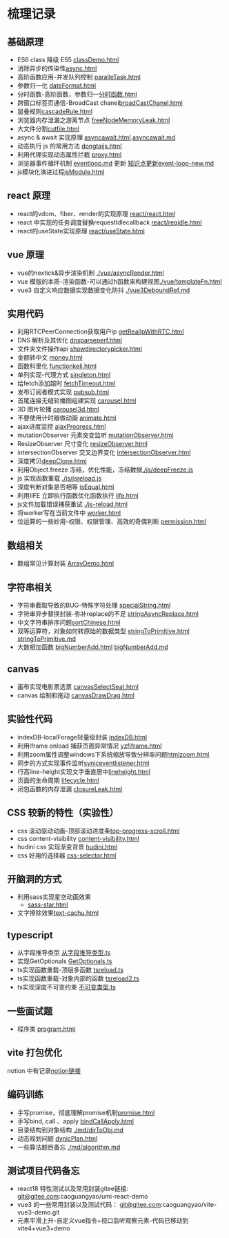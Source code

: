 # 梳理记录

## 基础原理
- ES6 class 降级 ES5 [classDemo.html](./classDemo.html)
- 消除异步的传染性[async.html](./async.html)
- 高阶函数应用-并发队列控制 [paralleTask.html](./paralleTask.html)
- 参数归一化 [dateFormat.html](./dateFormat.html)
- 分时函数-高阶函数，参数归一[分时函数.html](./%E5%88%86%E6%97%B6%E5%87%BD%E6%95%B0.html)
- 跨窗口标签页通信-BroadCast chanel[broadCastChanel.html](./broadCastChanel.html)
- 层叠规则[cascadeRule.html](./cascadeRule.html)
- 浏览器内存泄漏之游离节点 [freeNodeMemoryLeak.html](./freeNodeMemoryLeak.html)
- 大文件分割[cutfile.html](./cutfile/cutfile.html)
- async & await 实现原理 [asyncawait.html](./asyncawait.html).[asyncawait.md](./md/asynawait.md)
- 动态执行 js 的常用方法 [dongtaijs.html](./dongtaijs.html)
- 利用代理实现动态属性拦截 [proxy.html](./proxy.html)
- 浏览器事件循环机制 [eventloop.md](./md/eventloop.md) 更新 [知识点更新event-loop-new.md](./md/event-loop-new.md)
- js模块化演进过程[jsModule.html](./md/jsModule.md)
## react 原理
- react的vdom、fiber、render的实现原理 [react/react.html](./react/react.html)
- react 中实现的任务调度替换requestIdlecallback [react/reqidle.html](./react/reqidle.html)
- react的useState实现原理 [react/useState.html](./react/useState.html)

## vue 原理
- vue的nextick&异步渲染机制 [./vue/asyncRender.html](./vue/asyncRender.html)
- vue 模版的本质-渲染函数-可以通过h函数来构建视图[./vue/templateFn.html](./vue/templateFn.html)
- vue3 自定义响应数据实现数据变化防抖 [./vue3DeboundRef.md](./md/vue3DeboundRef.md)

## 实用代码
- 利用RTCPeerConnection获取用户ip [getRealIpWithRTC.html](./getRealIpWithRTC.html)
- DNS 解析及其优化 [dnsparseperf.html](./dnsparseperf.html)
- 文件夹文件操作api [showdirectorypicker.html](./showdirectorypicker.html)
- 金额转中文 [money.html](./money.html)
- 函数科里化 [functionkeli.html](./functionkeli.html)
- 单列实现-代理方式 [singleton.html](./singleton.html)
- 给fetch添加超时 [fetchTimeout.html](./fetchTimeout.html)
- 发布订阅者模式实现 [pubsub.html](./pubsub.html)
- 首尾连接无缝轮播图组建实现 [carousel.html](./carousel.html)
- 3D 图片轮播 [carousel3d.html](./carousel3d.html)
- 不要使用计时器做动画 [animate.html](./animate.html)
- ajax进度监控 [ajaxProgress.html](./ajaxProgress.html)
- mutationObserver 元素突变监听 [mutationObserver.html](./mutationObserver.html)
- ResizeObserver 尺寸变化 [resizeObserver.html](./resizeObserver.html)
- intersectionObserver 交叉边界变化 [intersectionObserver.html](./intersectionObserver.html)
- 深度拷贝[deepClone.html](./deepClone.html)
- 利用Object.freeze 冻结，优化性能，冻结数据[./js/deepFreeze.js](./js/deepFreeze.js)
- js 实现函数重载 [./js/jsreload.js](./js/jsreload.js)
- 深度判断对象是否相等 [isEqual.html](./js/objectIsEqual.js)
- 利用IIFE 立即执行函数优化函数执行 [iife.html](./js/iife.js)
- js文件加载错误捕获重试 [./js-reload.html](./js-reload.html)
- 将worker写在当前文件中 [worker.html](./worker.html)
- 位运算的一些妙用-权限、权限管理、高效的奇偶判断 [permission.html](./js/permission.js)

## 数组相关
- 数组常见计算封装 [ArrayDemo.html](./ArrayDemo.html)

## 字符串相关
- 字符串截取导致的BUG-特殊字符处理 [specialString.html](./specialString.html)
- 字符串异步替换封装-弥补replace的不足 [stringAsyncReplace.html](./stringAsyncReplace.html)
- 中文字符串排序问题[sortChinese.html](./sortChinese.html)
- 双等运算符，对象如何转原始的数据类型 [stringToPrimitive.html](./stringToPrimitive.html) [stringToPrimitive.md](./md/stringToPrimitive.md)
- 大数相加函数 [bigNumberAdd.html](./bigNumberAdd.html) [bigNumberAdd.md](./md/bigNumberAdd.md)

## canvas
- 画布实现电影票选票 [canvasSelectSeat.html](./canvas/canvasSelectSeat.html)
- canvas 绘制和拖动 [canvasDrawDrag.html](./canvas/canvasDrawDrag.html)
## 实验性代码
- indexDB-localForage轻量级封装 [indexDB.html](./indexDB.html)
- 利用iframe onload 捕获页面异常情况 [yzfiframe.html](./yzfiframe.html)
- 利用zoom属性调整windows下系统缩放导致分辨率问题[htmlzoom.html](./htmlZoom.html)
- 同步的方式实现事件监听[syniceventlistener.html](./syniceventlistener.html)
- 行高line-height实现文字垂直居中[lineheight.html](./lineheight.html)
- 页面的生命周期 [lifecycle.html](./lifecycle.html)
- 闭包函数的内存泄漏 [closureLeak.html](./closureLeak.html)

## CSS 较新的特性（实验性）
- css 滚动驱动动画-顶部滚动进度条[top-progress-scroll.html](./css-study/animation-scroller/top-progress-scroll.html)
- css content-visibility [content-visibility.html](./css-study/content-visibility.html)
- hudini css 实现渐变背景 [hudini.html](./css-study/hudini.html)
- css 好用的选择器 [css-selector.html](./css-study/css-selector.html)
<!-- - 方便实用的横向滚动 [horizontal-scroll.html](./css-study/horizontal-scroll.html) -->

## 开脑洞的方式
- 利用sass实现星空动画效果
  - [sass-star.html](./sass-star.html)
- 文字擦除效果[text-cachu.html](./text-cachu.html)

## typescript 
- 从字段推导类型 [从字段推导类型.ts](./ts/从字段推导类型.ts)
- 实现GetOptionals [GetOptionals.ts](./ts/getOptions.ts)
- ts实现函数重载-顶层多函数 [tsreload.ts](./ts/tsreload.ts)
- ts实现函数重载-对象内部的函数 [tsreload2.ts](./ts/tsreload2.ts)
- ts实现深度不可变约束 [不可变类型.ts](./ts/不可变类型.ts)

## 一些面试题
- 程序类 [program.html](./mianshi/program.html)

## vite 打包优化
notion 中有记录[notion链接](https://zany-scabiosa-6d7.notion.site/vite-11bac92b6e6980f18dabce196584c297?pvs=74)

## 编码训练
- 手写promise，彻底理解promise机制[promise.html](./promise.html)
- 手写bind, call 、apply [bindCallApply.html](./bindCallApply.html)
- 目录结构到对象结构 [./md/dirToObj.md](./md/dirToObj.md)
- 动态规划问题 [dynicPlan.html](./dynicPlan.html)
- 一些算法题目备忘 [./md/algorithm.md](./md/algorithm.md)

## 测试项目代码备忘
- react18 特性测试以及常用封装gitee链接: git@gitee.com:caoguangyao/umi-react-demo
- vue3 的一些常用封装以及测试代码： git@gitee.com:caoguangyao/vite-vue3-demo.git
- 元素平滑上升-自定义vue指令+视口监听观察元素-代码已移动到vite4+vue3+demo

